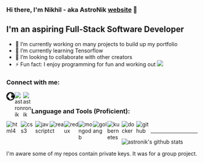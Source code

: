 ### Hi there, I'm Nikhil - aka AstroNik [website] 👋

## I'm an aspiring Full-Stack Software Developer
- 🔭 I’m currently working on many projects to build up my portfolio
- 🌱 I’m currently learning Tensorflow 
- 👯 I’m looking to collaborate with other creators
- ⚡ Fun fact: I enjoy programming for fun and working out <img width="22px" src="https://img.icons8.com/color/48/000000/triceps.png" />

### Connect with me:
[<img align="left" alt="nikhilkapadia.com" width="22px" src="https://raw.githubusercontent.com/iconic/open-iconic/master/svg/globe.svg" />][website]
[<img align="left" alt="astronik" width="22px" src="https://cdn.jsdelivr.net/npm/simple-icons@3.5.0/icons/twitter.svg" />][twitter] 
[<img align="left" alt="astronik" width="22px" src="https://cdn.jsdelivr.net/npm/simple-icons@3.5.0/icons/linkedin.svg" />][linkedin] 

<br />

### Language and Tools (Proficient):

<img align="left" alt="html4" width="38px" src="https://img.icons8.com/color/240/000000/html-5.png" />
<img align="left" alt="css3" width="38px" src="https://img.icons8.com/color/240/000000/css3.png" />
<img align="left" alt="javscript" width="38px" src="https://img.icons8.com/color/240/000000/javascript.png" />
<img align="left" alt="react" width="38px" src="https://img.icons8.com/color/240/000000/react-native.png"/>
<img align="left" alt="redux" width="38px" src="https://img.icons8.com/color/240/000000/redux.png"/>
<img align="left" alt="mongodb" width="38px" src="https://img.icons8.com/color/240/000000/mongodb.png" />
<img align="left" alt="golang" width="38px" src="https://img.icons8.com/color/240/000000/golang.png" />
<img align="left" alt="kubernetes" width="38px" src="https://img.icons8.com/color/240/000000/kubernetes.png" />
<img align="left" alt="docker" width="38px" src="https://img.icons8.com/color/240/000000/docker.png" />
<img align="left" alt="github" width="38px" src="https://img.icons8.com/material-outlined/240/000000/github.png" />

<br />

---

<img align="left" alt="astronik's github stats" src="https://github-readme-stats.vercel.app/api?username=astronik&show_icons=true&hide_border=true" />

<br />

I'm aware some of my repos contain private keys. It was for a group project.



[website]: https://nikhilkapadia.com
[twitter]: https://twitter.com/NikhilKapadia_
[linkedin]: https://www.linkedin.com/in/nikhilkapadia01/
